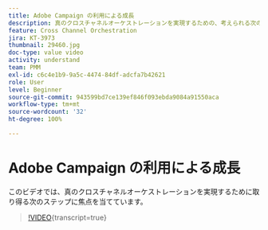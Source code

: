 ```yaml
---
title: Adobe Campaign の利用による成長
description: 真のクロスチャネルオーケストレーションを実現するための、考えられる次のステップについて説明します。
feature: Cross Channel Orchestration
jira: KT-3973
thumbnail: 29460.jpg
doc-type: value video
activity: understand
team: PMM
exl-id: c6c4e1b9-9a5c-4474-84df-adcfa7b42621
role: User
level: Beginner
source-git-commit: 943599bd7ce139ef846f093ebda9084a91550aca
workflow-type: tm+mt
source-wordcount: '32'
ht-degree: 100%

---
```


# Adobe Campaign の利用による成長

このビデオでは、真のクロスチャネルオーケストレーションを実現するために取り得る次のステップに焦点を当てています。

>[!VIDEO](https://video.tv.adobe.com/v/29460?learn=on){transcript=true}
